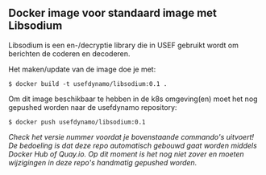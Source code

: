 ## Docker image voor standaard image met Libsodium

Libsodium is een en-/decryptie library die in USEF gebruikt wordt om berichten de coderen en decoderen.

Het maken/update van de image doe je met:
```console
$ docker build -t usefdynamo/libsodium:0.1 .
```

Om dit image beschikbaar te hebben in de k8s omgeving(en) moet het nog gepushed worden naar de usefdynamo repository:
```console
$ docker push usefdynamo/libsodium:0.1
```

*Check het versie nummer voordat je bovenstaande commando's uitvoert! De bedoeling is dat deze repo automatisch gebouwd gaat worden middels Docker Hub of Quay.io. Op dit moment is het nog niet zover en moeten wijzigingen in deze repo's handmatig gepushed worden.*